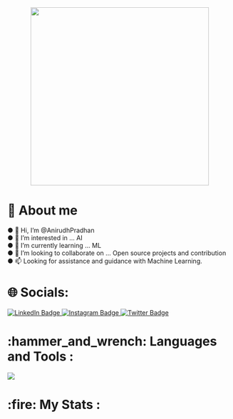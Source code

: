  <div id="header" align="center">
  <img src="https://media.giphy.com/media/f3iwJFOVOwuy7K6FFw/giphy.gif" width="400"/>
  </div>
 <h1>💫 About me </h1>
● 👋 Hi, I’m @AnirudhPradhan <br>
● 👀 I’m interested in ... AI <br>
● 🌱 I’m currently learning ... ML <br>
● 💞️ I’m looking to collaborate on ... Open source projects and contribution <br>
● 📫 Looking for assistance and guidance with Machine Learning. <br>
 <h1>🌐 Socials: </h1>
  <div id="badges">
  <a href="https://www.linkedin.com/in/anirudhpradhan/">
    <img src="https://img.shields.io/badge/LinkedIn-%230077B5.svg?logo=linkedin&logoColor=white" alt="LinkedIn Badge"/>
  </a>
  <a href="_.anirudh.roshan._/">
    <img src="https://img.shields.io/badge/Instagram-%23E4405F.svg?logo=Instagram&logoColor=white" alt="Instagram Badge"/>
  </a>
  <a href="your-twitter-URL">
    <img src="https://img.shields.io/badge/Twitter-%231DA1F2.svg?logo=Twitter&logoColor=white" alt="Twitter Badge"/>
  </a>
</div>

<h1> :hammer_and_wrench: Languages and Tools :</h1>
    <img src="https://skillicons.dev/icons?i=react,mongodb,django,figma,git,c,cpp,py,tailwind,bootstrap&theme=dark" />
<h1> :fire: My Stats :</h1>
<img src="https://github-readme-stats.vercel.app/api?username=swoyam2609&theme=dark&hide_border=false&include_all_commits=true&count_private=true" alt=""/>
<img src="https://github-readme-streak-stats.herokuapp.com/?user=AnirudhPradhan&theme=dark&background=000000" alt=""/>
<img src="https://github-readme-stats.vercel.app/api/top-langs/?username=swoyam2609&theme=dark&hide_border=false&include_all_commits=true&count_private=true&layout=compact" alt=""/>
<img src="https://visitcount.itsvg.in/api?id=AnirudhPradhan&icon=2&color=1" alt=""/>

<!---
AnirudhPradhan/AnirudhPradhan is a ✨ special ✨ repository because its `README.md` (this file) appears on your GitHub profile.
You can click the Preview link to take a look at your changes.
--->
